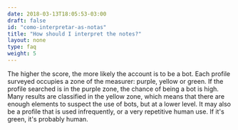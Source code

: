 ```yaml
---
date: 2018-03-13T18:05:53-03:00
draft: false
id: "como-interpretar-as-notas"
title: "How should I interpret the notes?"
layout: none
type: faq
weight: 5
---
```

The higher the score, the more likely the account is to be a bot. Each profile surveyed occupies a zone of the measurer: purple, yellow or green. If the profile searched is in the purple zone, the chance of being a bot is high. Many results are classified in the yellow zone, which means that there are enough elements to suspect the use of bots, but at a lower level. It may also be a profile that is used infrequently, or a very repetitive human use. If it's green, it's probably human.